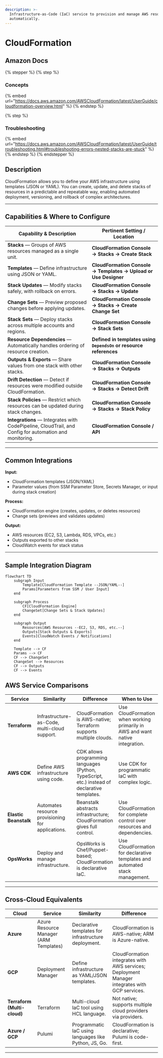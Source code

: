 ```yaml
---
description: >-
  Infrastructure-as-Code (IaC) service to provision and manage AWS resources
  automatically.
---
```


# CloudFormation

## **Amazon Docs**

{% stepper %}
{% step %}
### Concepts

{% embed url="https://docs.aws.amazon.com/AWSCloudFormation/latest/UserGuide/cloudformation-overview.html" %}
{% endstep %}

{% step %}
### Troubleshooting

{% embed url="https://docs.aws.amazon.com/AWSCloudFormation/latest/UserGuide/troubleshooting.html#troubleshooting-errors-nested-stacks-are-stuck" %}
{% endstep %}
{% endstepper %}

## **Description**

CloudFormation allows you to define your AWS infrastructure using templates (JSON or YAML). You can create, update, and delete stacks of resources in a predictable and repeatable way, enabling automated deployment, versioning, and rollback of complex architectures.

***

## Capabilities & Where to Configure

| Capability & Description                                                                               | Pertinent Setting / Location                                      |
| ------------------------------------------------------------------------------------------------------ | ----------------------------------------------------------------- |
| **Stacks** — Groups of AWS resources managed as a single unit.                                         | **CloudFormation Console → Stacks → Create Stack**                |
| **Templates** — Define infrastructure using JSON or YAML.                                              | **CloudFormation Console → Templates → Upload or Use Designer**   |
| **Stack Updates** — Modify stacks safely, with rollback on errors.                                     | **CloudFormation Console → Stacks → Update**                      |
| **Change Sets** — Preview proposed changes before applying updates.                                    | **CloudFormation Console → Stacks → Create Change Set**           |
| **Stack Sets** — Deploy stacks across multiple accounts and regions.                                   | **CloudFormation Console → Stack Sets**                           |
| **Resource Dependencies** — Automatically handles ordering of resource creation.                       | **Defined in templates using `DependsOn` or resource references** |
| **Outputs & Exports** — Share values from one stack with other stacks.                                 | **CloudFormation Console → Stacks → Outputs**                     |
| **Drift Detection** — Detect if resources were modified outside CloudFormation.                        | **CloudFormation Console → Stacks → Detect Drift**                |
| **Stack Policies** — Restrict which resources can be updated during stack changes.                     | **CloudFormation Console → Stacks → Stack Policy**                |
| **Integrations** — Integrates with CodePipeline, CloudTrail, and Config for automation and monitoring. | **CloudFormation Console / API**                                  |

***

## Common Integrations

**Input:**

* CloudFormation templates (JSON/YAML)
* Parameter values (from SSM Parameter Store, Secrets Manager, or input during stack creation)

**Process:**

* CloudFormation engine (creates, updates, or deletes resources)
* Change sets (previews and validates updates)

**Output:**

* AWS resources (EC2, S3, Lambda, RDS, VPCs, etc.)
* Outputs exported to other stacks
* CloudWatch events for stack status

***

## Sample Integration Diagram

```mermaid fullWidth="true"
flowchart TD
    subgraph Input
        Template[CloudFormation Template --JSON/YAML--]
        Params[Parameters from SSM / User Input]
    end

    subgraph Process
        CF[CloudFormation Engine]
        ChangeSet[Change Sets & Stack Updates]
    end

    subgraph Output
        Resources[AWS Resources --EC2, S3, RDS, etc.--]
        Outputs[Stack Outputs & Exports]
        Events[CloudWatch Events / Notifications]
    end

    Template --> CF
    Params --> CF
    CF --> ChangeSet
    ChangeSet --> Resources
    CF --> Outputs
    CF --> Events
```

## AWS Service Comparisons

<table data-full-width="true"><thead><tr><th>Service</th><th>Similarity</th><th>Difference</th><th>When to Use</th></tr></thead><tbody><tr><td><strong>Terraform</strong></td><td>Infrastructure-as-Code, multi-cloud support.</td><td>CloudFormation is AWS-native; Terraform supports multiple clouds.</td><td>Use CloudFormation when working primarily in AWS and want native integration.</td></tr><tr><td><strong>AWS CDK</strong></td><td>Define AWS infrastructure using code.</td><td>CDK allows programming languages (Python, TypeScript, etc.) instead of declarative templates.</td><td>Use CDK for programmatic IaC with complex logic.</td></tr><tr><td><strong>Elastic Beanstalk</strong></td><td>Automates resource provisioning for applications.</td><td>Beanstalk abstracts infrastructure; CloudFormation gives full control.</td><td>Use CloudFormation for complete control over resources and dependencies.</td></tr><tr><td><strong>OpsWorks</strong></td><td>Deploy and manage infrastructure.</td><td>OpsWorks is Chef/Puppet-based; CloudFormation is declarative IaC.</td><td>Use CloudFormation for declarative templates and automated stack management.</td></tr></tbody></table>

***

## Cross-Cloud Equivalents

| Cloud                       | Service                                | Similarity                                            | Difference                                                                                    |
| --------------------------- | -------------------------------------- | ----------------------------------------------------- | --------------------------------------------------------------------------------------------- |
| **Azure**                   | Azure Resource Manager (ARM Templates) | Declarative templates for infrastructure deployment.  | CloudFormation is AWS-native; ARM is Azure-native.                                            |
| **GCP**                     | Deployment Manager                     | Define infrastructure as YAML/JSON templates.         | CloudFormation integrates with AWS services; Deployment Manager integrates with GCP services. |
| **Terraform (Multi-cloud)** | Terraform                              | Multi-cloud IaC tool using HCL language.              | Not native; supports multiple cloud providers via providers.                                  |
| **Azure / GCP**             | Pulumi                                 | Programmatic IaC using languages like Python, JS, Go. | CloudFormation is declarative; Pulumi is code-first.                                          |

***
